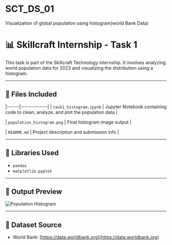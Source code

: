 # SCT_DS_01
Visualization of global population using histogram(world Bank Data)
# 📊 Skillcraft Internship - Task 1

This task is part of the Skillcraft Technology internship. It involves analyzing world population data for 2023 and visualizing the distribution using a histogram.

---

## 📁 Files Included
|------|-------------|
| `task1_histogram.ipynb` | Jupyter Notebook containing code to clean, analyze, and plot the population data |

| `population_histogram.png` | Final histogram image output |

| `README.md` | Project description and submission info |

---

## 🧪 Libraries Used
- `pandas`
- `matplotlib.pyplot`

---

## 📸 Output Preview

![Population Histogram](population_histogram.png)

---

## 🔗 Dataset Source
- World Bank: [https://data.worldbank.org](https://data.worldbank.org)
